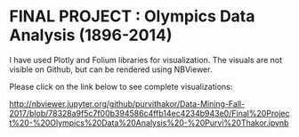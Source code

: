 # FINAL PROJECT : Olympics Data Analysis (1896-2014)

I have used Plotly and Folium libraries for visualization. The visuals are not visible on Github, but can be rendered using NBViewer.

Please click on the link below to see complete visualizations:

http://nbviewer.jupyter.org/github/purvithakor/Data-Mining-Fall-2017/blob/78328a9f5c7f00b394586c4ffb14ec4234b943e0/Final%20Project%20-%20Olympics%20Data%20Analysis%20-%20Purvi%20Thakor.ipynb
